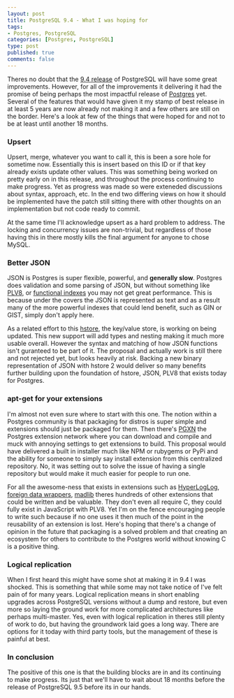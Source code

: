 ```yaml
--- 
layout: post
title: PostgreSQL 9.4 - What I was hoping for
tags: 
- Postgres, PostgreSQL
categories: [Postgres, PostgreSQL]
type: post
published: true
comments: false
---
```


Theres no doubt that the [9.4 release](/2014/02/02/Examining-PostgreSQL-9.4/) of PostgreSQL will have some great improvements. However, for all of the improvements it delivering it had the promise of being perhaps the most impactful release of [Postgres](http://www.amazon.com/dp/B008IGIKY6?tag=mypred-20) yet. Several of the features that would have given it my stamp of best release in at least 5 years are now already not making it and a few others are still on the border. Here's a look at few of the things that were hoped for and not to be at least until another 18 months.

<!--more-->

### Upsert

Upsert, merge, whatever you want to call it, this is been a sore hole for sometime now. Essentially this is insert based on this ID or if that key already exists update other values. This was something being worked on pretty early on in this release, and throughout the process continuing to make progress. Yet as progress was made so were exteneded discussions about syntax, approach, etc. In the end two differing views on how it should be implemented have the patch still sitting there with other thoughts on an implementation but not code ready to commit.

At the same time I'll acknowledge upsert as a hard problem to address. The locking and concurrency issues are non-trivial, but regardless of those having this in there mostly kills the final argument for anyone to chose MySQL.

### Better JSON

JSON is Postgres is super flexible, powerful, and **generally slow**. Postgres does validation and some parsing of JSON, but without something like [PLV8](https://postgres.heroku.com/blog/past/2013/6/5/javascript_in_your_postgres/), or [functional indexes](http://www.craigkerstiens.com/2013/05/29/postgres-indexes-expression-or-functional-indexes/) you may not get great performance. This is because under the covers the JSON is represented as text and as a result many of the more powerful indexes that could lend benefit, such as GIN or GIST, simply don't apply here. 

As a related effort to this [hstore](http://postgresguide.com/sexy/hstore.html), the key/value store, is working on being updated. This new support will add types and nesting making it much more usable overall. However the syntax and matching of how JSON functions isn't guranteed to be part of it. The proposal and actually work is still there and not rejected yet, but looks heavily at risk. Backing a new binary representation of JSON with hstore 2 would deliver so many benefits further building upon the foundation of hstore, JSON, PLV8 that exists today for Postgres.

### apt-get for your extensions

I'm almost not even sure where to start with this one. The notion within a Postgres community is that packaging for distros is super simple and extensions should just be packaged for them. Then there's [PGXN](http://pgxn.org/) the Postgres extension network where you can download and compile and muck with annoying settings to get extensions to build. This proposal would have delivered a built in installer much like NPM or rubygems or PyPi and the ability for someone to simply say install extension from this centralized repository. No, it was setting out to solve the issue of having a single repository but would make it much easier for people to run one. 

For all the awesome-ness that exists in extensions such as [HyperLogLog](http://tapoueh.org/blog/2013/02/25-postgresql-hyperloglog), [foreign data wrappers](http://www.craigkerstiens.com/2012/10/18/connecting_to_redis_from_postgres/), [madlib](http://madlib.net/) theres hundreds of other extensions that could be written and be valuable. They don't even all require C, they could fully exist in JavaScript with PLV8. Yet I'm on the fence encouraging people to write such because if no one uses it then much of the point in the reusability of an extension is lost. Here's hoping that there's a change of opinion in the future that packaging is a solved problem and that creating an ecosystem for others to contribute to the Postgres world without knowing C is a positive thing.

### Logical replication

When I first heard this might have some shot at making it in 9.4 I was shocked. This is something that while some may not take notice of I've felt pain of for many years. Logical replication means in short enabling upgrades across PostgreSQL versions without a dump and restore, but even more so laying the ground work for more complicated architectures like perhaps multi-master. Yes, even with logical replication in theres still plenty of work to do, but having the groundwork laid goes a long way. There are options for it today with third party tools, but the management of these is painful at best. 

### In conclusion 

The positive of this one is that the building blocks are in and its continuing to make progress. Its just that we'll have to wait about 18 months before the release of PostgreSQL 9.5 before its in our hands. 